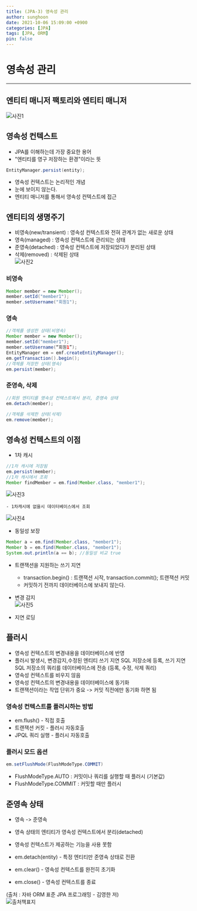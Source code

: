 ```yaml
---
title: (JPA-3) 영속성 관리
author: sunghoon
date: 2021-10-06 15:09:00 +0900
categories: [JPA]
tags: [JPA, ORM]
pin: false
--- 
```


# 영속성 관리
---

## 엔티티 매니저 팩토리와 엔티티 매니저  
![사진1](/assets/img/JPA_3/JPA_3_1.jpg)  

## 영속성 컨텍스트  
- JPA를 이해하는데 가장 중요한 용어  
- "엔티티를 영구 저장하는 환경"이라는 뜻  
```java
EntityManager.persist(entity);
```  
- 영속성 컨텍스트는 논리적인 개념  
- 눈에 보이지 않는다.  
- 엔티티 매니저를 통해서 영속성 컨텍스트에 접근  

## 엔티티의 생명주기  
- 비영속(new/transient) : 영속성 컨텍스트와 전혀 관계가 없는 새로운 상태  
- 영속(managed) : 영속성 컨텍스트에 관리되는 상태  
- 준영속(detached) : 영속성 컨텍스트에 저장되었다가 분리된 상태  
- 삭제(removed) : 삭제된 상태  
![사진2](/assets/img/JPA_3/JPA_3_2.jpg)  

### 비영속  
```java
Member member = new Member();  
member.setId("member1");  
member.setUsername("회원1");  
```  

### 영속  
```java
//객체를 생성한 상태(비영속)
Member member = new Member();  
member.setId("member1");  
member.setUsername(“회원1”);  
EntityManager em = emf.createEntityManager();  
em.getTransaction().begin();  
//객체를 저장한 상태(영속)  
em.persist(member);  
```  

### 준영속, 삭제  
```java
//회원 엔티티를 영속성 컨텍스트에서 분리, 준영속 상태  
em.detach(member);  
  
//객체를 삭제한 상태(삭제)  
em.remove(member);  
```  

## 영속성 컨텍스트의 이점  
- 1차 캐시  
```java  
//1차 캐시에 저장됨  
em.persist(member);  
//1차 캐시에서 조회  
Member findMember = em.find(Member.class, "member1");  
```  
![사진3](/assets/img/JPA_3/JPA_3_3.jpg)    

	- 1차캐시에 없을시 데이터베이스에서 조회  
![사진4](/assets/img/JPA_3/JPA_3_4.jpg)  
    
- 동일성 보장  
```java  
Member a = em.find(Member.class, "member1");    
Member b = em.find(Member.class, "member1");  
System.out.println(a == b); //동일성 비교 true   
```  

- 트랜잭션을 지원하는 쓰기 지연  
	- transaction.begin() : 트랜잭션 시작, transaction.commit(); 트랜잭션 커밋    
	- 커밋하기 전까지 데이터베이스에 보내지 않는다.    

- 변경 감지  
![사진5](/assets/img/JPA_3/JPA_3_5.jpg) 

- 지연 로딩  

## 플러시  
- 영속성 컨텍스트의 변경내용을 데이터베이스에 반영  
- 플러시 발생시, 변경감지,수정된 엔티티 쓰기 지연 SQL 저장소에 등록, 쓰기 지연 SQL 저장소의 쿼리를 데이터베이스에 전송 (등록, 수정, 삭제 쿼리)  
- 영속성 컨텍스트를 비우지 않음  
- 영속성 컨텍스트의 변경내용을 데이터베이스에 동기화  
- 트랜잭션이라는 작업 단위가 중요 -> 커밋 직전에만 동기화 하면 됨  


### 영속성 컨텍스트를 플러시하는 방법  
- em.flush() - 직접 호출  
- 트랜잭션 커킷 - 플러시 자동호출  
- JPQL 쿼리 실행 - 플러시 자동호출  

### 플러시 모드 옵션  
```java  
em.setFlushMode(FlushModeType.COMMIT)  
```  
- FlushModeType.AUTO : 커밋이나 쿼리를 실행할 때 플러시 (기본값)  
- FlushModeType.COMMIT : 커밋할 때만 플러시  

## 준영속 상태  
- 영속 -> 준영속  
- 영속 상태의 엔티티가 영속성 컨텍스트에서 분리(detached)  
- 영속성 컨텍스트가 제공하는 기능을 사용 못함  

- em.detach(entity) - 특정 엔티티만 준영속 상태로 전환  
- em.clear() - 영속성 컨텍스트를 완전히 초기화  
- em.close() - 영속성 컨텍스트를 종료  

  
(출처 : 자바 ORM 표준 JPA 프로그래밍 - 김영한 저)  
![출처책표지](/assets/img/JPA_book.jpg)